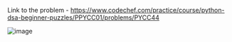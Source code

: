 Link to the problem - https://www.codechef.com/practice/course/python-dsa-beginner-puzzles/PPYCC01/problems/PYCC44


![image](https://github.com/Haleshot/Competitive-Programming/assets/57552973/6578eae8-7d4b-428e-b6df-2b8fd28f8f06)
